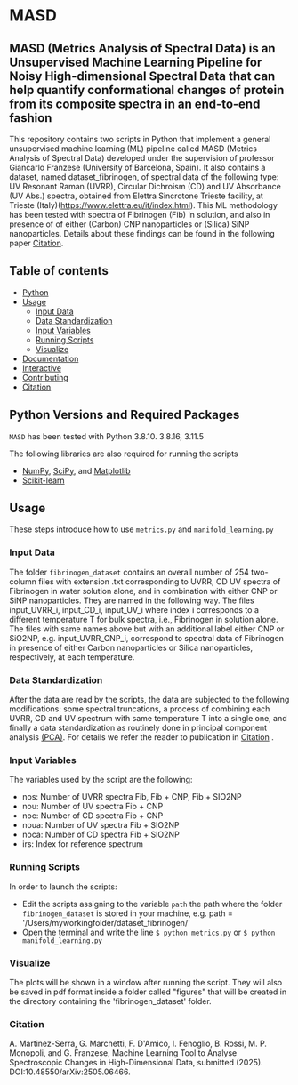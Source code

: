 # MASD

## MASD (Metrics Analysis of Spectral Data) is an Unsupervised Machine Learning Pipeline for Noisy High-dimensional Spectral Data that can help quantify conformational changes of protein from its composite spectra in an end-to-end fashion
This repository contains two scripts in Python that implement a general unsupervised machine learning (ML) pipeline called MASD (Metrics Analysis of Spectral Data) developed under the supervision of professor Giancarlo Franzese (University of Barcelona, Spain). It also contains a dataset, named dataset_fibrinogen, of spectral data of the following type: UV Resonant Raman (UVRR), Circular Dichroism (CD) and UV Absorbance (UV Abs.) spectra, obtained from  Elettra Sincrotone Trieste facility, at Trieste (Italy)(https://www.elettra.eu/it/index.html). This ML methodology has been tested
with spectra of Fibrinogen (Fib) in solution, and also in presence of of either (Carbon) CNP nanoparticles or (Silica) SiNP nanoparticles. Details about these findings can be found in the following paper [Citation](#citation).

## Table of contents
- [Python](#Python)
- [Usage](#usage)
  - [Input Data](#input-data)
  - [Data Standardization](#standardize-data)
  - [Input Variables](#input-variables)
  - [Running Scripts](#Running-script)
  - [Visualize](#visualize)
- [Documentation](#documentation)
- [Interactive](#interactive)
- [Contributing](#contributing)
- [Citation](#citation)

## Python Versions and Required Packages  
`MASD` has been tested  with Python 3.8.10. 3.8.16, 3.11.5

The following libraries are also required for running the scripts
 - [NumPy](https://numpy.org/), [SciPy](https://scipy.org/), and [Matplotlib](https://matplotlib.org/)
 - [Scikit-learn](https://scikit-learn.org/stable/index.html)

## Usage
These steps introduce how to use `metrics.py` and  `manifold_learning.py`

### Input Data
The folder `fibrinogen_dataset` contains an overall number of 254  two-column files with extension .txt corresponding to UVRR, CD UV spectra of Fibrinogen in water solution alone, and in combination with either CNP or SiNP nanoparticles. They are named in the following way. The files input_UVRR_i,  input_CD_i, input_UV_i where index i corresponds to a different temperature T for bulk spectra, i.e., Fibrinogen in solution alone. The files with same names above but with an additional label either CNP or SiO2NP, e.g.  input_UVRR_CNP_i, correspond to
spectral data of Fibrinogen in presence of either Carbon nanoparticles or Silica nanoparticles, respectively, at each temperature. 

### Data Standardization 
After the data are read by the scripts, the data are subjected to the following modifications: some spectral truncations, a process of combining each UVRR, CD and UV spectrum with same temperature T into a single one, and finally a data standardization as routinely done in principal component analysis [(PCA)](https://en.wikipedia.org/wiki/Principal_component_analysis). For details we refer the reader to publication in [Citation](#citation)
.

### Input Variables
The variables used by the script are the following:
- nos: Number of UVRR spectra Fib, Fib + CNP, Fib + SIO2NP
- nou: Number of UV spectra  Fib + CNP
- noc: Number of CD spectra Fib + CNP
- noua: Number of UV spectra  Fib + SIO2NP
- noca: Number of CD spectra Fib + SIO2NP
- irs: Index for reference spectrum
### Running Scripts
In order to launch the scripts:
 - Edit the scripts assigning to the variable  `path` the path where  the folder `fibrinogen_dataset` is stored in your machine, e.g. path = '/Users/myworkingfolder/dataset_fibrinogen/'
 - Open the terminal and write the line  ```$ python metrics.py``` or ```$ python manifold_learning.py```


### Visualize
The plots will be shown in a window after running the script.
They will also be saved in pdf format inside a folder called "figures" that will be created in the directory containing the 'fibrinogen_dataset' folder.



### Citation

A. Martinez-Serra, G. Marchetti, F. D'Amico, I. Fenoglio, B. Rossi, M. P. Monopoli, and G. Franzese, Machine Learning Tool to Analyse Spectroscopic Changes in High-Dimensional Data, submitted (2025). DOI:10.48550/arXiv:2505.06466.








